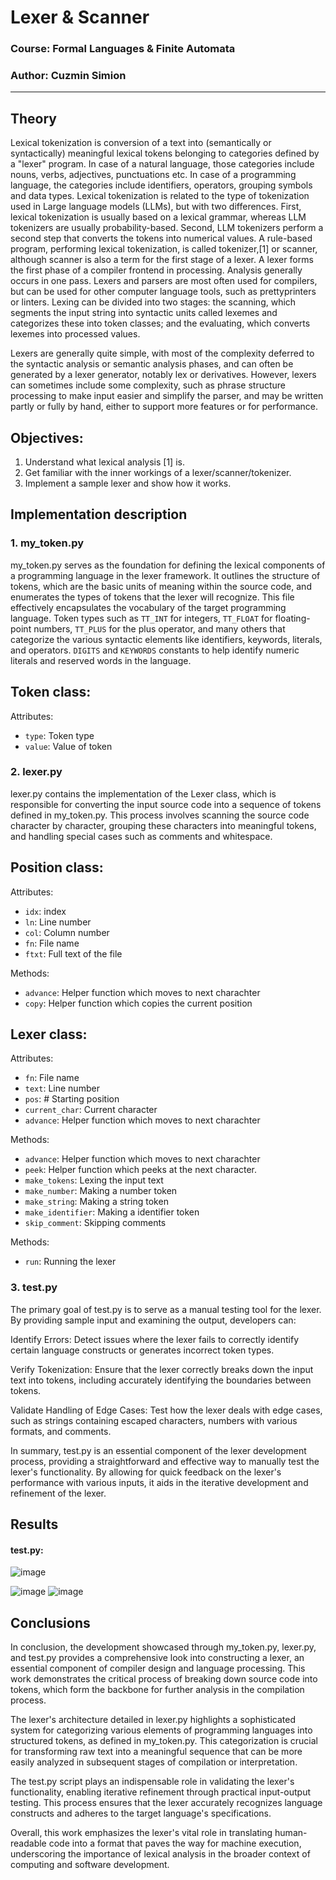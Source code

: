 # Lexer & Scanner
### Course: Formal Languages & Finite Automata
### Author: Cuzmin Simion
----

## Theory
Lexical tokenization is conversion of a text into (semantically or syntactically) meaningful lexical tokens belonging to categories defined by a "lexer" program. In case of a natural language, those categories include nouns, verbs, adjectives, punctuations etc. In case of a programming language, the categories include identifiers, operators, grouping symbols and data types. Lexical tokenization is related to the type of tokenization used in Large language models (LLMs), but with two differences. First, lexical tokenization is usually based on a lexical grammar, whereas LLM tokenizers are usually probability-based. Second, LLM tokenizers perform a second step that converts the tokens into numerical values.
A rule-based program, performing lexical tokenization, is called tokenizer,[1] or scanner, although scanner is also a term for the first stage of a lexer. A lexer forms the first phase of a compiler frontend in processing. Analysis generally occurs in one pass. Lexers and parsers are most often used for compilers, but can be used for other computer language tools, such as prettyprinters or linters. Lexing can be divided into two stages: the scanning, which segments the input string into syntactic units called lexemes and categorizes these into token classes; and the evaluating, which converts lexemes into processed values.

Lexers are generally quite simple, with most of the complexity deferred to the syntactic analysis or semantic analysis phases, and can often be generated by a lexer generator, notably lex or derivatives. However, lexers can sometimes include some complexity, such as phrase structure processing to make input easier and simplify the parser, and may be written partly or fully by hand, either to support more features or for performance.
## Objectives:
1. Understand what lexical analysis [1] is.
2. Get familiar with the inner workings of a lexer/scanner/tokenizer.
3. Implement a sample lexer and show how it works.

## Implementation description
### 1. my_token.py
  my_token.py serves as the foundation for defining the lexical components of a programming language in the lexer framework. It outlines the structure of tokens, which are the basic units of meaning within the source code, and enumerates the types of tokens that the lexer will recognize. This file effectively encapsulates the vocabulary of the target programming language.
Token types such as `TT_INT` for integers, `TT_FLOAT` for floating-point numbers, `TT_PLUS` for the plus operator, and many others that categorize the various syntactic elements like identifiers, keywords, literals, and operators.
`DIGITS` and `KEYWORDS` constants to help identify numeric literals and reserved words in the language.

## Token class:
Attributes:
- `type`: Token type
- `value`: Value of token


### 2. lexer.py
lexer.py contains the implementation of the Lexer class, which is responsible for converting the input source code into a sequence of tokens defined in my_token.py. This process involves scanning the source code character by character, grouping these characters into meaningful tokens, and handling special cases such as comments and whitespace.

## Position class:

Attributes:
- `idx`: index
- `ln`: Line number
- `col`: Column number
- `fn`: File name
- `ftxt`: Full text of the file

Methods:
- `advance`: Helper function which moves to next charachter
- `copy`: Helper function which copies the current position
  

## Lexer class:

Attributes:
- `fn`: File name 
- `text`: Line number
- `pos`: # Starting position
- `current_char`: Current character
- `advance`: Helper function which moves to next charachter

Methods:
- `advance`: Helper function which moves to next charachter
- `peek`: Helper function which peeks at the next character.
- `make_tokens`: Lexing the input text
- `make_number`:  Making a number token
- `make_string`:  Making a string token
- `make_identifier`: Making a identifier token
- `skip_comment`: Skipping comments

Methods:
- `run`: Running the lexer

### 3. test.py

The primary goal of test.py is to serve as a manual testing tool for the lexer. By providing sample input and examining the output, developers can:

Identify Errors: Detect issues where the lexer fails to correctly identify certain language constructs or generates incorrect token types.

Verify Tokenization: Ensure that the lexer correctly breaks down the input text into tokens, including accurately identifying the boundaries between tokens.

Validate Handling of Edge Cases: Test how the lexer deals with edge cases, such as strings containing escaped characters, numbers with various formats, and comments.

In summary, test.py is an essential component of the lexer development process, providing a straightforward and effective way to manually test the lexer's functionality. By allowing for quick feedback on the lexer's performance with various inputs, it aids in the iterative development and refinement of the lexer.

## Results
#### test.py:
![image](https://github.com/russian17/LFA/assets/120457811/6131f3da-5246-45e8-a164-23881a331403)

![image](https://github.com/russian17/LFA/assets/120457811/77d91299-e662-4d63-bce6-35420244aef5)
![image](https://github.com/russian17/LFA/assets/120457811/0a06faa9-2419-4fdb-a97e-5ae2f1d30ce6)



## Conclusions
In conclusion, the development showcased through my_token.py, lexer.py, and test.py provides a comprehensive look into constructing a lexer, an essential component of compiler design and language processing. This work demonstrates the critical process of breaking down source code into tokens, which form the backbone for further analysis in the compilation process.

The lexer's architecture detailed in lexer.py highlights a sophisticated system for categorizing various elements of programming languages into structured tokens, as defined in my_token.py. This categorization is crucial for transforming raw text into a meaningful sequence that can be more easily analyzed in subsequent stages of compilation or interpretation.

The test.py script plays an indispensable role in validating the lexer's functionality, enabling iterative refinement through practical input-output testing. This process ensures that the lexer accurately recognizes language constructs and adheres to the target language's specifications.

Overall, this work emphasizes the lexer's vital role in translating human-readable code into a format that paves the way for machine execution, underscoring the importance of lexical analysis in the broader context of computing and software development.





